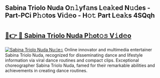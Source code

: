 ## Sabina Triolo Nuda O𝚗𝚕yf𝚊ns L𝚎a𝚔ed N𝚞𝚍es - Part-PCi P𝚑𝚘tos Vi𝚍𝚎o - H𝚘𝚝 Part L𝚎a𝚔s 4SQqh

# <h2><a href="http://kfb7hqc.oniu.top/?m=Sabina+Triolo+Nuda">🔗👉 🔴 Sabina Triolo Nuda P𝚑ot𝚘𝚜 V𝚒d𝚎o</a></h2>

[![Sabina Triolo Nuda Nu𝚍e𝚜](https://i.imgur.com/0qMVB7G.gif)](http://kfb7hqc.oniu.top/?m=Sabina+Triolo+Nuda)
Online innovator and multimedia entertainer Sabina Triolo Nuda, recognized for disseminating dance and lifestyle information via viral dance routines and compact clips. Exceptional choreographer Sabina Triolo Nuda, famed for their remarkable abilities and achievements in creating dance routines.  
